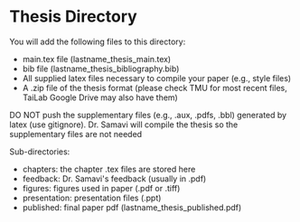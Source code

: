 # Thesis Directory

You will add the following files to this directory:
- main.tex file (lastname_thesis_main.tex) 
- bib file (lastname_thesis_bibliography.bib) 
- All supplied latex files necessary to compile your paper (e.g., style files) 
- A .zip file of the thesis format (please check TMU for most recent files, TaiLab Google Drive may also have them)

DO NOT push the supplementary files (e.g., .aux, .pdfs, .bbl) generated by latex (use gitignore). Dr. Samavi will compile the thesis so the supplementary files are not needed

Sub-directories:
- chapters: the chapter .tex files are stored here
- feedback: Dr. Samavi's feedback (usually in .pdf)
- figures: figures used in paper (.pdf or .tiff)
- presentation: presentation files (.ppt)
- published: final paper pdf (lastname_thesis_published.pdf)
